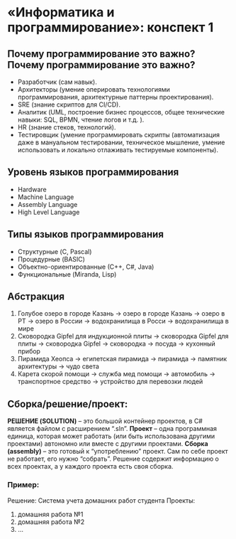 # «Информатика и программирование»: конспект 1
## Почему программирование это важно?Почему программирование это важно?
- Разработчик (сам навык).
- Архитекторы (умение оперировать технологиями программирования, архитектурные паттерны проектирования).
- SRE (знание скриптов для CI/CD).
- Аналитик (UML, построение бизнес процессов, общее технические навыки: SQL, BPMN, чтение логов и т.д. ).
- HR (знание стеков, технологий).
- Тестировщик (умение программировать скрипты (автоматизация даже в мануальном тестировании, техническое мышление, умение использовать и локально отлаживать тестируемые компоненты).

## Уровень языков программирования
- Hardware
- Machine Language
- Assembly Language
- High Level  Language

## Типы языков программирования
- Структурные (C, Pascal)
- Процедурные (BASIC)
- Объектно-ориентированные (С++, C#, Java)
- Функциональные (Miranda, Lisp)

## Абстракция
1. Голубое озеро в городе Казань -> озеро в городе Казань -> озеро в РТ -> озеро в России -> водохранилища в Росси -> водохранилища в мире
2. Сковородка Gipfel для индукционной плиты -> сковородка Gipfel для плиты -> сковородка Gipfel -> сковородка -> посуда -> кухонный прибор 
3. Пирамида Хеопса -> египетская пирамида -> пирамида -> памятник архитектуры -> чудо света
4. Карета скорой помощи -> служба мед помощи -> автомобиль  -> транспортное средство  -> устройство для перевозки людей 

## Сборка/решение/проект:
**РЕШЕНИЕ (SOLUTION)** – это большой контейнер проектов, в C# является файлом с расширением “.sln”.
**Проект** – одна программная единица, которая может работать (или быть использована другими проектами) автономно или вместе с другими проектами.
**Сборка (assembly)** – это готовый к “употреблению” проект. Сам по себе проект не работает, его нужно “собрать”.
Решение содержит информацию о всех проектах, а у каждого проекта есть своя сборка.

### Пример:
Решение: Система учета домашних работ студента 
Проекты:
1. домашняя работа №1
3. домашняя работа №2
5. …
